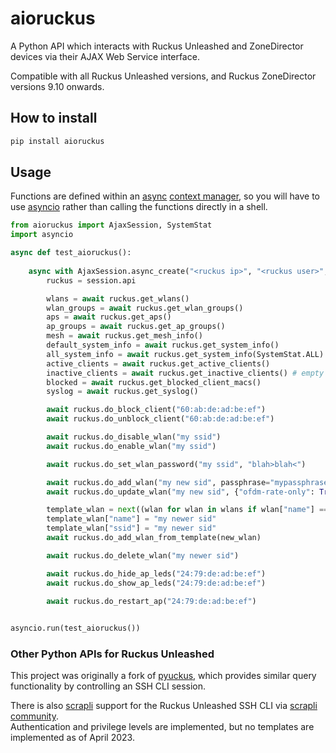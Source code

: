 # aioruckus

A Python API which interacts with Ruckus Unleashed and ZoneDirector devices via their AJAX Web Service interface.

Compatible with all Ruckus Unleashed versions, and Ruckus ZoneDirector versions 9.10 onwards.

## How to install

```bash
pip install aioruckus
```

## Usage

Functions are defined within an [async](https://docs.python.org/3/library/asyncio.html) [context manager](https://docs.python.org/3/reference/datamodel.html#context-managers), so you will have to use [asyncio](https://docs.python.org/3/library/asyncio.html) rather than calling the functions directly in a shell.

```python
from aioruckus import AjaxSession, SystemStat
import asyncio

async def test_aioruckus():
    
    async with AjaxSession.async_create("<ruckus ip>", "<ruckus user>", "<ruckus password>") as session:
        ruckus = session.api

        wlans = await ruckus.get_wlans()
        wlan_groups = await ruckus.get_wlan_groups()
        aps = await ruckus.get_aps()
        ap_groups = await ruckus.get_ap_groups()
        mesh = await ruckus.get_mesh_info()
        default_system_info = await ruckus.get_system_info()
        all_system_info = await ruckus.get_system_info(SystemStat.ALL)
        active_clients = await ruckus.get_active_clients()
        inactive_clients = await ruckus.get_inactive_clients() # empty on Unleashed
        blocked = await ruckus.get_blocked_client_macs()
        syslog = await ruckus.get_syslog()

        await ruckus.do_block_client("60:ab:de:ad:be:ef")
        await ruckus.do_unblock_client("60:ab:de:ad:be:ef")

        await ruckus.do_disable_wlan("my ssid")
        await ruckus.do_enable_wlan("my ssid")

        await ruckus.do_set_wlan_password("my ssid", "blah>blah<")

        await ruckus.do_add_wlan("my new sid", passphrase="mypassphrase" )
        await ruckus.do_update_wlan("my new sid", {"ofdm-rate-only": True})

        template_wlan = next((wlan for wlan in wlans if wlan["name"] =="my ssid"), None)
        template_wlan["name"] = "my newer sid"
        template_wlan["ssid"] = "my newer sid"
        await ruckus.do_add_wlan_from_template(new_wlan)

        await ruckus.do_delete_wlan("my newer sid")

        await ruckus.do_hide_ap_leds("24:79:de:ad:be:ef")
        await ruckus.do_show_ap_leds("24:79:de:ad:be:ef")
        
        await ruckus.do_restart_ap("24:79:de:ad:be:ef")


asyncio.run(test_aioruckus())
```

### Other Python APIs for Ruckus Unleashed

This project was originally a fork of [pyuckus](https://github.com/gabe565/pyruckus), which provides similar query functionality by controlling an SSH CLI session.

There is also [scrapli](https://github.com/carlmontanari/scrapli) support for the Ruckus Unleashed SSH CLI via [scrapli community](https://github.com/scrapli/scrapli_community).  
Authentication and privilege levels are implemented, but no templates are implemented as of April 2023.